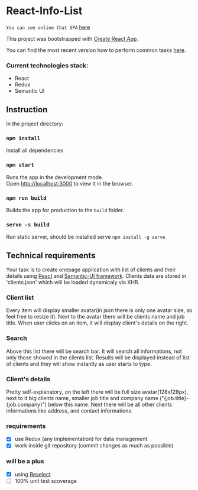 # React-Info-List

`You can see online that SPA` [here](https://evgenbabenko.github.io/react-info-list/)

This project was bootstrapped with [Create React App](https://github.com/facebookincubator/create-react-app).


You can find the most recent version how to perform common tasks [here](https://github.com/facebookincubator/create-react-app/blob/master/packages/react-scripts/template/README.md).

### Current technologies stack:
* React
* Redux
* Semantic UI

## Instruction

In the project directory:

### `npm install`
Install all dependencies

### `npm start`
Runs the app in the development mode.<br>
Open [http://localhost:3000](http://localhost:3000) to view it in the browser.

### `npm run build`
Builds the app for production to the `build` folder.

### `serve -s build`
Run static server, should be installed serve `npm install -g serve`

## Technical requirements

Your task is to create onepage application with list of clients and their details using [React](https://reactjs.org/) and [Semantic-UI framework](https://semantic-ui.com/). Clients data are stored in 'clients.json' which will be loaded dynamicaly via XHR.

### Client list
Every item will display smaller avatar(in json there is only one avatar size, so feel free to resize it). Next to the avatar there will be clients name and job title. When user clicks on an item, it will display client's details on the right.

### Search
Above this list there will be search bar. It will search all informations, not only those showed in the clients list. Results will be displayed instead of list of clients and they will show instantly as user starts to type.

### Client's details
Pretty self-explanatory, on the left there will be full size avatar(128x128px), next to it big clients name, smaller job title and company name ("{job.title}-{job.company}") below this name. Next there will be all other clients informations like address, and contact informations.

### requirements
- [X] use Redux (any implementation) for data management
- [X] work inside git repository (commit changes as much as possible)

### will be a plus
- [X] using [Reselect](https://github.com/reduxjs/reselect)
- [ ] 100% unit test scoverage